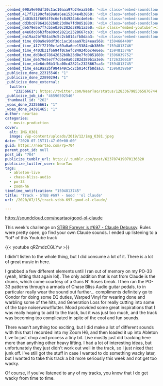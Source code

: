 ```yaml
---
_oembed_090a9e90df30c1ac10aaa97b24eaa568: '<div class="embed-soundcloud"><iframe title="STBB #697 - Good &#039;ol Claude by NearTao" width="500" height="400" scrolling="no" frameborder="no" src="https://w.soundcloud.com/player/?visual=true&url=https%3A%2F%2Fapi.soundcloud.com%2Ftracks%2F856865452&show_artwork=true&maxwidth=500&maxheight=750&dnt=1"></iframe></div>'
_oembed_417f72190cfa69a0a6ee15384e4b3860: '<div class="embed-soundcloud"><iframe title="STBB #697 - Good &#039;ol Claude by NearTao" width="580" height="400" scrolling="no" frameborder="no" src="https://w.soundcloud.com/player/?visual=true&url=https%3A%2F%2Fapi.soundcloud.com%2Ftracks%2F856865452&show_artwork=true&maxwidth=580&maxheight=870&dnt=1"></iframe></div>'
_oembed_4403b31f6694f0c6efc84924b6c4e6e6: '<div class="embed-soundcloud"><iframe title="STBB #697 - Good &#039;ol Claude by NearTao" width="584" height="400" scrolling="no" frameborder="no" src="https://w.soundcloud.com/player/?visual=true&url=https%3A%2F%2Fapi.soundcloud.com%2Ftracks%2F856865452&show_artwork=true&maxwidth=584&maxheight=876&dnt=1"></iframe></div>'
_oembed_dd3bc878642632b8b23d0e7fd0851880: '<div class="embed-soundcloud"><iframe title="STBB #697 - Good &#039;ol Claude by NearTao" width="750" height="400" scrolling="no" frameborder="no" src="https://w.soundcloud.com/player/?visual=true&url=https%3A%2F%2Fapi.soundcloud.com%2Ftracks%2F856865452&show_artwork=true&maxwidth=750&maxheight=1000&dnt=1"></iframe></div>'
_oembed_de579e5e7f7cb5e0a0c282d389b1a3e0: <div class="embed-youtube"><iframe title="The Best of Debussy" width="750" height="422" src="https://www.youtube.com/embed/qRZmdzCGLYw?feature=oembed" frameborder="0" allow="accelerometer; autoplay; clipboard-write; encrypted-media; gyroscope; picture-in-picture; web-share" referrerpolicy="strict-origin-when-cross-origin" allowfullscreen></iframe></div>
_oembed_e4e6dc06b3fba00cd2821c2328667ca3: '<div class="embed-soundcloud"><iframe title="STBB #697 - Good &#039;ol Claude by NearTao" width="805" height="400" scrolling="no" frameborder="no" src="https://w.soundcloud.com/player/?visual=true&url=https%3A%2F%2Fapi.soundcloud.com%2Ftracks%2F856865452&show_artwork=true&maxwidth=805&maxheight=1000&dnt=1"></iframe></div>'
_oembed_ea19aa2bf984a49c5c2cb014cfb8daa3: '<div class="embed-soundcloud"><iframe title="STBB #697 - Good &#039;ol Claude by NearTao" width="100" height="150" scrolling="no" frameborder="no" src="https://w.soundcloud.com/player/?visual=true&url=https%3A%2F%2Fapi.soundcloud.com%2Ftracks%2F856865452&show_artwork=true&maxwidth=100&maxheight=150&dnt=1"></iframe></div>'
_oembed_time_090a9e90df30c1ac10aaa97b24eaa568: "1594684490"
_oembed_time_417f72190cfa69a0a6ee15384e4b3860: "1594813746"
_oembed_time_4403b31f6694f0c6efc84924b6c4e6e6: "1594813746"
_oembed_time_dd3bc878642632b8b23d0e7fd0851880: "1596039752"
_oembed_time_de579e5e7f7cb5e0a0c282d389b1a3e0: "1726336610"
_oembed_time_e4e6dc06b3fba00cd2821c2328667ca3: "1594813745"
_oembed_time_ea19aa2bf984a49c5c2cb014cfb8daa3: "1596039869"
_publicize_done_22315546: "1"
_publicize_done_22890294: "1"
_publicize_done_external:
  twitter:
    "23256661": https://twitter.com/NearTao/status/1283367985365876744
_publicize_job_id: "46596592546"
_thumbnail_id: "262"
_wpas_done_23256661: "1"
_wpas_done_24391465: "1"
author: neartao
categories:
  - music-production
cover:
  alt: IMG_0381
  image: /wp-content/uploads/2019/12/img_0381.jpeg
date: "2020-07-15T11:47:00+00:00"
guid: https://neartao.com/?p=704
parent_post_id: null
post_id: "704"
publicize_tumblr_url: http://.tumblr.com/post/623707419070136320
publicize_twitter_user: NearTao
tags:
  - ableton-live
  - chase-bliss-audio
  - po-33
  - zoom-h6
timeline_notification: "1594813745"
title: 'Track - STBB #697 - Good ''ol Claude'
url: /2020/07/15/track-stbb-697-good-ol-claude/

---
```

https://soundcloud.com/neartao/good-ol-claude

This week's challenge on [STBB Forever is #697 - Claude Debussy](https://stbbforever.com/viewtopic.php?f=2&t=711). Rules were pretty open, go find your own Claude sounds. I ended up listening to a \*lot\* of this Youtube track

{{< youtube qRZmdzCGLYw >}}

I didn't listen to the whole thing, but I did consume a lot of it. There is a lot of great music in here.

I grabbed a few different elements until I ran out of memory on my PO-33 (yeah, hitting that again lol). The only addition that is not from Claude is the drums, which come courtesy of a Guns N' Roses break. I then ran the PO-33 patterns through a armada of Chase Bliss Audio guitar pedals, to in particular really wear the sound out further… compliments definitely go to Condor for doing some EQ duties, Warped Vinyl for wearing done and warbling some of the hits, and Generation Loss for really cutting into some of the tape noise/wow/flutter. Mood provided some great inspirations that I was really hoping to add to the track, but it was just too much, and the track was becoming too complicated in spite of the cool and fun sounds.

There wasn't anything too exciting, but I did make a lot of different sounds with this that I recorded into my Zoom H6, and then loaded it up into Ableton Live to just chop and process a tiny bit. Live mostly just did tracking here more than anything other heavy lifting. I had a lot of interesting ideas, but unfortunately they just didn't work out well in the track, so I just nixed that junk off. I've still got the stuff in case I wanted to do something wacky later, but I wanted to take this track a bit more seriously this week and not get too wacky.

Of course, if you've listened to any of my tracks, you know that I do get wacky from time to time.
